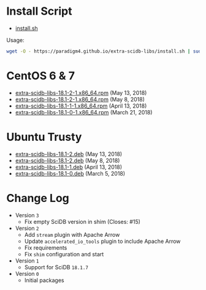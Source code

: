 # Install Script

* [install.sh](install.sh)

Usage:
```bash
wget -O - https://paradigm4.github.io/extra-scidb-libs/install.sh | sudo sh
```

# CentOS 6 & 7

* [extra-scidb-libs-18.1-2-1.x86_64.rpm](extra-scidb-libs-18.1-3-1.x86_64.rpm) (May 13, 2018)
* [extra-scidb-libs-18.1-2-1.x86_64.rpm](extra-scidb-libs-18.1-2-1.x86_64.rpm) (May 8, 2018)
* [extra-scidb-libs-18.1-1-1.x86_64.rpm](extra-scidb-libs-18.1-1-1.x86_64.rpm) (April 13, 2018)
* [extra-scidb-libs-18.1-0-1.x86_64.rpm](extra-scidb-libs-18.1-0-1.x86_64.rpm) (March 21, 2018)

# Ubuntu Trusty

* [extra-scidb-libs-18.1-2.deb](extra-scidb-libs-18.1-3.deb) (May 13, 2018)
* [extra-scidb-libs-18.1-2.deb](extra-scidb-libs-18.1-2.deb) (May 8, 2018)
* [extra-scidb-libs-18.1-1.deb](extra-scidb-libs-18.1-1.deb) (April 13, 2018)
* [extra-scidb-libs-18.1-0.deb](extra-scidb-libs-18.1-0.deb) (March 5, 2018)

# Change Log

* Version `3`
  * Fix empty SciDB version in shim (Closes: #15)
* Version `2`
  * Add `stream` plugin with Apache Arrow
  * Update `accelerated_io_tools` plugin to include Apache Arrow
  * Fix requirements
  * Fix `shim` configuration and start
* Version `1`
  * Support for SciDB `18.1.7`
* Version `0`
  * Initial packages
